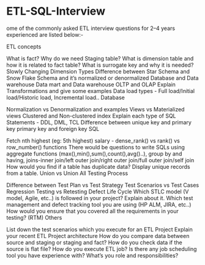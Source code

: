 # ETL-SQL-Interview

ome of the commonly asked ETL interview questions for 2–4 years experienced are listed below:-

ETL concepts

What is fact?
Why do we need Staging table?
What is dimension table and how it is related to fact table?
What is surrogate key and why it is needed?
Slowly Changing Dimension Types
Difference between
Star Schema and Snow Flake Schema and it’s normalized or denormalized
Database and Data warehouse
Data mart and Data warehouse
OLTP and OLAP
Explain Transformations and give some examples
Data load types - Full load/Initial load/Historic load, Incremental load..
Database

Normalization vs Denormalization and examples
Views vs Materialized views
Clustered and Non-clustered index
Explain each type of SQL Statements - DDL, DML, TCL
Difference between
unique key and primary key
primary key and foreign key
SQL

Fetch nth highest (eg: 5th highest) salary - dense_rank() vs rank() vs row_number() functions
There would be questions to write SQLs using aggregate functions (max(),min(),sum(),count(),avg()..), group by and having, joins-inner join/left outer join/right outer join/full outer join/self join
How would you find if a table has duplicate data?
Display unique records from a table.
Union vs Union All
Testing Process

Difference between
Test Plan vs Test Strategy
Test Scenarios vs Test Cases
Regression Testing vs Retesting
Defect Life Cycle
Which STLC model (V model, Agile, etc..) is followed in your project? Explain about it.
Which test management and defect tracking tool you are using (HP ALM, JIRA, etc..)
How would you ensure that you covered all the requirements in your testing? (RTM)
Others

List down the test scenarios which you execute for an ETL Project
Explain your recent ETL Project architecture
How do you compare data between source and staging or staging and fact?
How do you check data if the source is flat file?
How do you execute ETL job? Is there any job scheduling tool you have experience with?
What’s you role and responsibilities?
